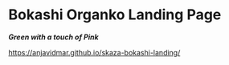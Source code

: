 # Bokashi Organko Landing Page

**_Green with a touch of Pink_**

https://anjavidmar.github.io/skaza-bokashi-landing/
